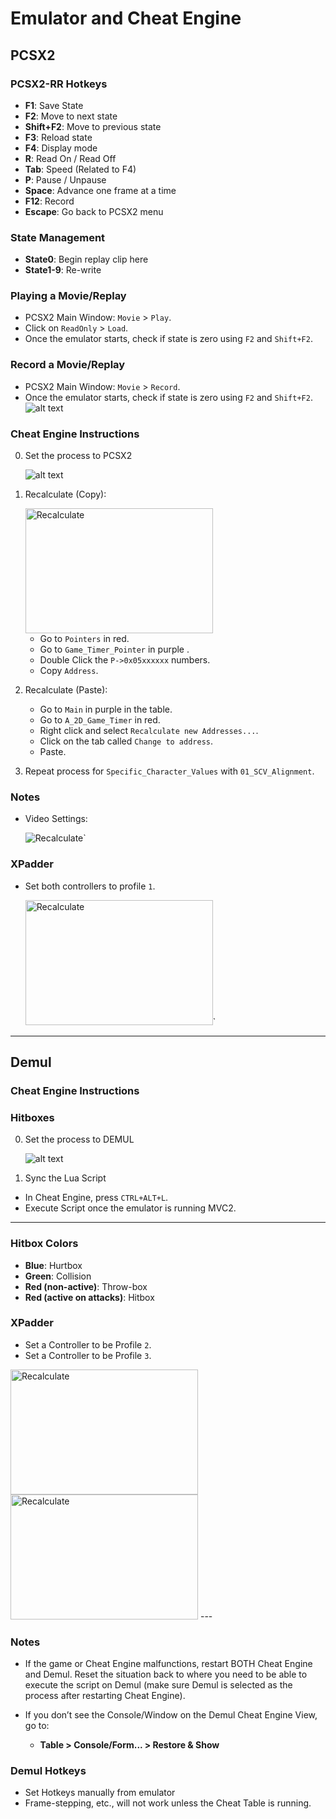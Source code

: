 # Emulator and Cheat Engine
## PCSX2
### PCSX2-RR Hotkeys
- **F1**: Save State
- **F2**: Move to next state
- **Shift+F2**: Move to previous state
- **F3**: Reload state
- **F4**: Display mode
- **R**: Read On / Read Off
- **Tab**: Speed (Related to F4)
- **P**: Pause / Unpause
- **Space**: Advance one frame at a time
- **F12**: Record
- **Escape**: Go back to PCSX2 menu

### State Management
- **State0**: Begin replay clip here
- **State1-9**: Re-write
### Playing a Movie/Replay
- PCSX2 Main Window: `Movie` > `Play`.
- Click on `ReadOnly` > `Load`. 
- Once the emulator starts, check if state is zero using `F2` and `Shift+F2`.
### Record a Movie/Replay
- PCSX2 Main Window: `Movie` > `Record`.
- Once the emulator starts, check if state is zero using `F2` and `Shift+F2`.
  ![alt text](support/pcsx2_01.png)

### Cheat Engine Instructions
0. Set the process to PCSX2

    ![alt text](support/cheatengine_02.png)
    
1. Recalculate (Copy):

    <img src="support/cheatengine_01.png" alt="Recalculate" width="300" height="200">
    
   - Go to `Pointers` in red.
   - Go to `Game_Timer_Pointer` in purple .
   - Double Click the `P->0x05xxxxxx` numbers.
   - Copy `Address`.


2. Recalculate (Paste):
   - Go to `Main` in purple in the table.
   - Go to `A_2D_Game_Timer` in red.
   - Right click and select `Recalculate new Addresses...`.
   - Click on the tab called `Change to address`.
   - Paste.
   
3. Repeat process for `Specific_Character_Values` with `01_SCV_Alignment`. 

### Notes
  - Video Settings:
  
    <img src="support/pcsx2_02.png" alt="Recalculate">`
    
### XPadder
- Set both controllers to profile `1`.

  <img src="support/xpadder_01.png" alt="Recalculate" width="300" height="200">`

---
## Demul

### Cheat Engine Instructions

### Hitboxes

0. Set the process to DEMUL

    ![alt text](support/cheatengine_02.png)
1. Sync the Lua Script
- In Cheat Engine, press `CTRL+ALT+L`.
- Execute Script once the emulator is running MVC2.

---

### Hitbox Colors
- **Blue**: Hurtbox
- **Green**: Collision
- **Red (non-active)**: Throw-box
- **Red (active on attacks)**: Hitbox

### XPadder
- Set a Controller to be Profile `2`.
- Set a Controller to be Profile `3`.

<img src="support/xpadder_02.png" alt="Recalculate" width="300" height="200">
<img src="support/xpadder_03.png" alt="Recalculate" width="300" height="200">
---

### Notes
- If the game or Cheat Engine malfunctions, restart BOTH Cheat Engine and Demul. Reset the situation back to where you need to be able to execute the script on Demul (make sure Demul is selected as the process after restarting Cheat Engine).

- If you don’t see the Console/Window on the Demul Cheat Engine View, go to:
  - **Table > Console/Form... > Restore & Show**

### Demul Hotkeys
- Set Hotkeys manually from emulator
- Frame-stepping, etc., will not work unless the Cheat Table is running.
